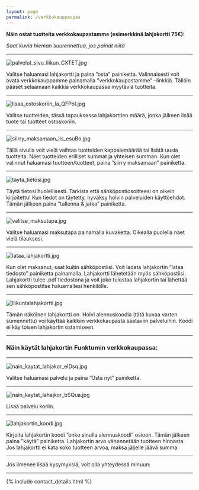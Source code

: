 ```yaml
---
layout: page
permalink: /verkkokauppaopas
---
```


**Näin ostat tuotteita verkkokaupastamme (esimerkkinä lahjakortti 75€):**

_Saat kuvia hieman suurennettua, jos painat niitä_


---

![palvelut_sivu_liikun_CXTET.jpg]({{site.baseurl}}/media/palvelut_sivu_liikun_CXTET.jpg)


Valitse haluamasi lahjakortti ja paina ”osta” painiketta. Valinnaisesti voit avata verkkokauppamme painamalla ”verkkokaupastamme” –linkkiä. Tällöin pääset selaamaan kaikkia verkkokaupassa myytäviä tuotteita. 



---



![lisaa_ostoskoriin_la_QFPoI.jpg]({{site.baseurl}}/media/lisaa_ostoskoriin_la_QFPoI.jpg)


Valitse tuotteiden, tässä tapauksessa lahjakorttien määrä, jonka jälkeen lisää tuote tai tuotteet ostoskoriin. 


---



![siirry_maksamaan_lis_esuBo.jpg]({{site.baseurl}}/media/siirry_maksamaan_lis_esuBo.jpg)


Tällä sivulla voit vielä vaihtaa tuotteiden kappalemäärää tai lisätä uusia tuotteita. Näet tuotteiden erilliset summat ja yhteisen summan. Kun olet valinnut haluamasi tuotteen/tuotteet, paina ”siirry maksamaan” painiketta. 


---



![tayta_tietosi.jpg]({{site.baseurl}}/media/tayta_tietosi.jpg)


Täytä tietosi huolellisesti. Tarkista että sähköpostiosoitteesi on oikein kirjoitettu! Kun tiedot on täytetty, hyväksy holvin palveluiden käyttöehdot. Tämän jälkeen paina ”tallenna & jatka” 
painiketta. 


---



![valitse_maksutapa.jpg]({{site.baseurl}}/media/valitse_maksutapa.jpg)


Valitse haluamasi maksutapa painamalla kuvaketta. Oikealla puolella näet vielä tilauksesi. 


---



![lataa_lahjakortti.jpg]({{site.baseurl}}/media/lataa_lahjakortti.jpg)



Kun olet maksanut, saat kuitin sähköpostiisi. Voit ladata lahjakortin ”lataa tiedosto” painiketta painamalla. Lahjakortti lähetetään myös sähköpostiisi. Lahjakortti tulee .pdf tiedostona ja voit joko tulostaa lahjakortin tai lähettää sen sähköpostitse haluamallesi henkilölle. 


---



![liikuntalahjakortti.jpg]({{site.baseurl}}/media/liikuntalahjakortti.jpg)


Tämän näköinen lahjakortti on. Holvi alennuskoodia (tätä kuvaa varten sumennettu) voi käyttää kaikkiin verkkokaupasta saataviin palveluihin. Koodi ei käy toisen lahjakortin ostamiseen. 


---

### Näin käytät lahjakortin Funktumin verkkokaupassa:


---

![nain_kaytat_lahjakor_eIDsq.jpg]({{site.baseurl}}/media/nain_kaytat_lahjakor_eIDsq.jpg)


Valitse haluamasi palvelu ja paina ”Osta nyt” painiketta. 


---



![nain_kaytat_lahajkor_bSQua.jpg]({{site.baseurl}}/media/nain_kaytat_lahajkor_bSQua.jpg)


Lisää palvelu koriin.


---



![lahjakortin_koodi.jpg]({{site.baseurl}}/media/lahjakortin_koodi.jpg)



Kirjoita lahjakortin koodi ”onko sinulla alennuskoodi” osioon. Tämän jälkeen paina ”käytä” painiketta. Lahjakortin arvo vähennetään tuotteen hinnasta. Jos lahjakortti ei kata koko tuotteen arvoa, maksa jäljelle jäävä summa. 


---

Jos ilmenee lisää kysymyksiä, voit olla yhteydessä minuun:

---

{% include contact_details.html %}
